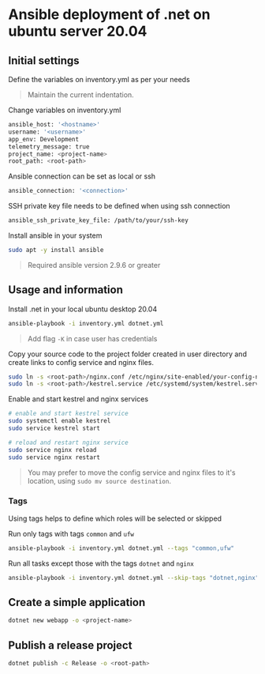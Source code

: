 # Ansible deployment of .net on ubuntu server 20.04

## Initial settings

Define the variables on inventory.yml as per your needs

> Maintain the current indentation.

Change variables on inventory.yml
```bash
ansible_host: '<hostname>'
username: '<username>'
app_env: Development
telemetry_message: true
project_name: <project-name>
root_path: <root-path>
```

Ansible connection can be set as local or ssh
```bash
ansible_connection: '<connection>'
```

SSH private key file needs to be defined when using ssh connection
```bash
ansible_ssh_private_key_file: /path/to/your/ssh-key
```

Install ansible in your system
```bash
sudo apt -y install ansible
```
> Required ansible version 2.9.6 or greater

## Usage and information

Install .net in your local ubuntu desktop 20.04
```bash
ansible-playbook -i inventory.yml dotnet.yml
```
> Add flag `-K` in case user has credentials

Copy your source code to the project folder created in user directory and create links to config service and nginx files.
```bash
sudo ln -s <root-path>/nginx.conf /etc/nginx/site-enabled/your-config-name.conf
sudo ln -s <root-path>/kestrel.service /etc/systemd/system/kestrel.service
```

Enable and start kestrel and nginx services
```bash
# enable and start kestrel service
sudo systemctl enable kestrel
sudo service kestrel start

# reload and restart nginx service
sudo service nginx reload
sudo service nginx restart
```
> You may prefer to move the config service and nginx files to it's location, using `sudo mv source destination`.

### Tags

Using tags helps to define which roles will be selected or skipped

Run only tags with tags `common` and `ufw`
```bash
ansible-playbook -i inventory.yml dotnet.yml --tags "common,ufw"
```

Run all tasks except those with the tags `dotnet` and `nginx`
```bash
ansible-playbook -i inventory.yml dotnet.yml --skip-tags "dotnet,nginx"
```

## Create a simple application

```bash
dotnet new webapp -o <project-name>
```
## Publish a release project

```bash
dotnet publish -c Release -o <root-path>
```
